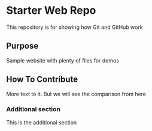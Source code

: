 # Starter Web Repo

This repository is for showing how Git and GitHub work

## Purpose

Sample website with plenty of files for demos

## How To Contribute

More text to it. But we will see the comparison from here

### Additional section
This is the additional section